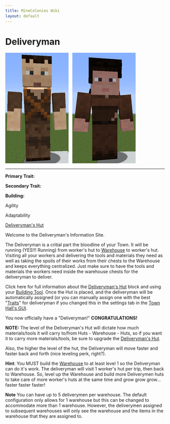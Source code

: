 ```yaml
---
title: MineColonies Wiki
layout: default
---
```

# Deliveryman

<div class="infobox box text-center">
<img src="../../assets/images/workers/deliveryman_m.png" alt="Deliveryman Male" />&nbsp;&nbsp;&nbsp;<img src="../../assets/images/workers/deliveryman_f.png" alt="Deliveryman Female" />
<hr />
  <div class="row section-text text-left">
    <div class="col">
      <p><strong>Primary Trait:</strong></p>
      <p><strong>Secondary Trait:</strong></p>
      <p><strong>Building:</strong></p>
    </div>
    <div class="col">
      <p class="traitp">Agility</p>
      <p class="traits">Adaptability</p>
      <p><a href="../buildings/deliveryman">Deliveryman's Hut</a></p>
    </div>
  </div>
</div>

Welcome to the Deliveryman's Information Site.

The Deliveryman is a critial part the bloodline of your Town. It will be running (YES!!! Running) from worker's hut to [Warehouse](../../source/buildings/warehouse) to worker's hut. Visiting all your workers and delivering the tools and materials they need as well as taking the spoils of their works from their chests to the Warehouse and keeps everything centralized. Just make sure to have the tools and materials the workers need inside the warehouse chests for the deliveryman to deliver.

Click here for full information about the [Deliveryman's Hut](../buildings/deliveryman) block and using your [Building Tool](../items/buildingtool). Once the Hut is placed, and the deliveryman will be automatically assigned (or you can manually assign one with the best "[Traits](../systems/workerinfo)" for deliveryman if you changed this in the settings tab in the [Town Hall's GUI](../../source/buildings/townhall).

You now officially have a "Deliveryman!" **CONGRATULATIONS!**

**NOTE:** The level of the Deliveryman's Hut will dictate how much materials/tools it will carry to/from Huts - Warehouse - Huts, so if you want it to carry more materials/tools, be sure to upgrade the [Deliveryman's Hut](../buildings/deliveryman).

Also, the higher the level of the hut, the Deliveryman will move faster and faster back and forth (nice leveling perk, right?).

**Hint**: You MUST build the [Warehouse](../../source/buildings/warehouse) to at least level 1 so the Deliveryman can do it's work. The deliveryman will visit 1 worker's hut per trip, then back to Warehouse. So, level up the Warehouse and build more Deliverymen huts to take care of more worker's huts at the same time and grow grow grow... faster faster faster!

**Note** You can have up to 5 deliverymen per warehouse. The default configuration only allows for 1 warehouse but this can be changed to accommodate more than 1 warehouse. However, the deliverymen assigned to subsequent warehouses will only see the warehouse and the items in the warehouse that they are assigned to.
